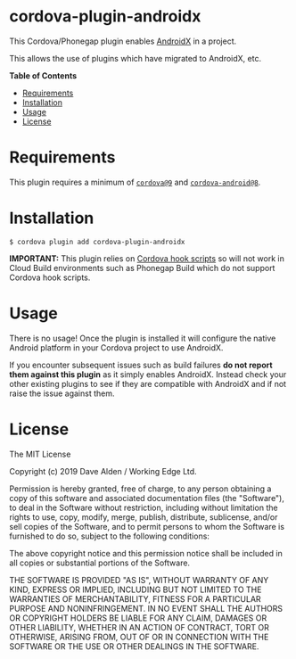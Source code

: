 cordova-plugin-androidx
=======================

This Cordova/Phonegap plugin enables [AndroidX](https://developer.android.com/jetpack/androidx/migrate) in a project.

This allows the use of plugins which have migrated to AndroidX, etc.

<!-- START doctoc generated TOC please keep comment here to allow auto update -->
<!-- DON'T EDIT THIS SECTION, INSTEAD RE-RUN doctoc TO UPDATE -->
**Table of Contents**

- [Requirements](#requirements)
- [Installation](#installation)
- [Usage](#usage)
- [License](#license)

<!-- END doctoc generated TOC please keep comment here to allow auto update -->

# Requirements

This plugin requires a minimum of [`cordova@9`](https://github.com/apache/cordova-cli) and [`cordova-android@8`](https://github.com/apache/cordova-android).
 
# Installation

    $ cordova plugin add cordova-plugin-androidx
    
**IMPORTANT:** This plugin relies on [Cordova hook scripts](https://cordova.apache.org/docs/en/latest/guide/appdev/hooks/) so will not work in Cloud Build environments such as Phonegap Build which do not support Cordova hook scripts. 
    
# Usage

There is no usage! Once the plugin is installed it will configure the native Android platform in your Cordova project to use AndroidX.

If you encounter subsequent issues such as build failures **do not report them against this plugin** as it simply enables AndroidX.
Instead check your other existing plugins to see if they are compatible with AndroidX and if not raise the issue against them.

License
================

The MIT License

Copyright (c) 2019 Dave Alden / Working Edge Ltd.

Permission is hereby granted, free of charge, to any person obtaining a copy
of this software and associated documentation files (the "Software"), to deal
in the Software without restriction, including without limitation the rights
to use, copy, modify, merge, publish, distribute, sublicense, and/or sell
copies of the Software, and to permit persons to whom the Software is
furnished to do so, subject to the following conditions:

The above copyright notice and this permission notice shall be included in
all copies or substantial portions of the Software.

THE SOFTWARE IS PROVIDED "AS IS", WITHOUT WARRANTY OF ANY KIND, EXPRESS OR
IMPLIED, INCLUDING BUT NOT LIMITED TO THE WARRANTIES OF MERCHANTABILITY,
FITNESS FOR A PARTICULAR PURPOSE AND NONINFRINGEMENT. IN NO EVENT SHALL THE
AUTHORS OR COPYRIGHT HOLDERS BE LIABLE FOR ANY CLAIM, DAMAGES OR OTHER
LIABILITY, WHETHER IN AN ACTION OF CONTRACT, TORT OR OTHERWISE, ARISING FROM,
OUT OF OR IN CONNECTION WITH THE SOFTWARE OR THE USE OR OTHER DEALINGS IN
THE SOFTWARE.
